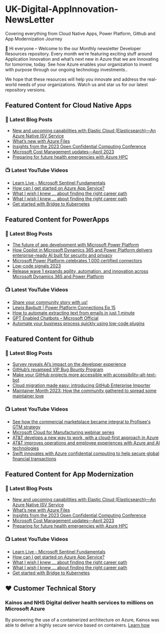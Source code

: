 # UK-Digital-AppInnovation-NewsLetter

Covering everything from Cloud Native Apps, Power Platform, Github and App Modernization Journey

👋 Hi everyone – Welcome to the our Monthly newsletter Developer Resources repository. Every month we’re featuring exciting stuff around Application Innovation and what’s next new in Azure that we are Innovating for tomorrow, today. See how Azure enables your organization to invent with purpose through our ongoing technology investments..


We hope that these resources will help you innovate and address the real-world needs of your organizations. Watch us and star us for our latest repository versions.

## Featured Content for Cloud Native Apps


### 📝 Latest Blog Posts

    
<!-- BLOGCNA:START -->
- [New and upcoming capabilities with Elastic Cloud (Elasticsearch)—An Azure Native ISV Service](https://azure.microsoft.com/blog/new-and-upcoming-capabilities-with-elastic-cloud-elasticsearch-an-azure-native-isv-service/)
- [What’s new with Azure Files](https://azure.microsoft.com/blog/what-s-new-with-azure-files/)
- [Insights from the 2023 Open Confidential Computing Conference](https://azure.microsoft.com/blog/insights-from-the-2023-open-confidential-computing-conference/)
- [Microsoft Cost Management updates—April 2023](https://azure.microsoft.com/blog/microsoft-cost-management-updates-april-2023/)
- [Preparing for future health emergencies with Azure HPC ](https://azure.microsoft.com/blog/preparing-for-future-health-emergencies-with-azure-hpc/)
<!-- BLOGCNA:END -->

### 📺 Latest YouTube Videos

 
<!-- YOUTUBECNA:START -->
- [Learn Live - Microsoft Sentinel Fundamentals](https://www.youtube.com/watch?v=xu7UIRJ7tBw)
- [How can I get started on Azure App Service?](https://www.youtube.com/watch?v=jcFTWwNV990)
- [What I wish I knew ... about finding the right career path](https://www.youtube.com/watch?v=uEhdy1VWaHI)
- [What I wish I knew ... about finding the right career path](https://www.youtube.com/watch?v=U_0Jy3W5_mQ)
- [Get started with Bridge to Kubernetes](https://www.youtube.com/watch?v=IkLqFoFsV40)
<!-- YOUTUBECNA:END -->

##  Featured Content for PowerApps
### 📝 Latest Blog Posts
<!-- BLOGPOWER:START -->
- [The future of app development with Microsoft Power Platform](https://cloudblogs.microsoft.com/powerplatform/2023/05/23/the-future-of-app-development-with-microsoft-power-platform/)
- [How Copilot in Microsoft Dynamics 365 and Power Platform delivers enterprise-ready AI built for security and privacy](https://cloudblogs.microsoft.com/dynamics365/bdm/2023/05/12/how-copilot-in-microsoft-dynamics-365-and-power-platform-delivers-enterprise-ready-ai-built-for-security-and-privacy/)
- [Microsoft Power Platform celebrates 1,000 certified connectors](https://cloudblogs.microsoft.com/powerplatform/2023/05/11/microsoft-power-platform-celebrates-1000-certified-connectors/)
- [Low-code signals 2023](https://cloudblogs.microsoft.com/powerplatform/2023/04/13/low-code-signals-2023/)
- [Release wave 1 expands agility, automation, and innovation across Microsoft Dynamics 365 and Power Platform](https://cloudblogs.microsoft.com/dynamics365/bdm/2023/04/04/release-wave-1-expands-agility-automation-and-innovation-across-microsoft-dynamics-365-and-power-platform/)
<!-- BLOGPOWER:END -->
 ### 📺 Latest YouTube Videos
    
<!-- YOUTUBEPOWER:START -->
- [Share your community story with us!](https://www.youtube.com/watch?v=PsdcJar1B7A)
- [Lewis Baybutt | Power Platform Connections Ep 15](https://www.youtube.com/watch?v=BOwTYzfxZvo)
- [How to automate extracting text from emails in just 1 minute](https://www.youtube.com/watch?v=UchRykL7me8)
- [GPT Enabled Chatbots – Microsoft Official](https://www.youtube.com/watch?v=DvXO_Q3MrZA)
- [Automate your business process quickly using low-code plugins](https://www.youtube.com/watch?v=Xtvtm69oKp4)
<!-- YOUTUBEPOWER:END -->

##  Featured Content for Github
### 📝 Latest Blog Posts
<!-- BLOGGITHUB:START -->
- [Survey reveals AI’s impact on the developer experience](https://github.blog/2023-06-13-survey-reveals-ais-impact-on-the-developer-experience/)
- [GitHub’s revamped VIP Bug Bounty Program](https://github.blog/2023-06-12-githubs-revamped-vip-bug-bounty-program/)
- [Make your GitHub projects more accessible with accessibility-alt-text-bot](https://github.blog/2023-06-12-make-your-github-projects-more-accessible-with-accessibility-alt-text-bot/)
- [Cloud migration made easy: introducing GitHub Enterprise Importer](https://github.blog/2023-06-12-cloud-migration-made-easy-introducing-github-enterprise-importer/)
- [Maintainer Month 2023: How the community gathered to spread some maintainer love](https://github.blog/2023-06-08-maintainer-month-2023-how-the-community-gathered-to-spread-some-maintainer-love/)
<!-- BLOGGITHUB:END -->
### 📺 Latest YouTube Videos
<!-- YOUTUBEGITHUB:START -->
- [See how the commercial marketplace became integral to Profisee&#39;s GTM strategy](https://www.youtube.com/watch?v=s4S4ynKuq-Q)
- [Microsoft Cloud for Manufacturing webinar series](https://www.youtube.com/watch?v=U2ABWEOLGg0)
- [AT&amp;T develops a new way to work, with a cloud-first approach in Azure](https://www.youtube.com/watch?v=JcvBw3Ht3nM)
- [AT&amp;T improves operations and employee experiences with Azure and AI technologies](https://www.youtube.com/watch?v=8JXGDbWbeQ4)
- [Swift innovates with Azure confidential computing to help secure global financial transactions](https://www.youtube.com/watch?v=rVv4WgA0avI)
<!-- YOUTUBEGITHUB:END -->
##  Featured Content for App Modernization
### 📝 Latest Blog Posts
<!-- BLOGAPPMOD:START -->
- [New and upcoming capabilities with Elastic Cloud (Elasticsearch)—An Azure Native ISV Service](https://azure.microsoft.com/blog/new-and-upcoming-capabilities-with-elastic-cloud-elasticsearch-an-azure-native-isv-service/)
- [What’s new with Azure Files](https://azure.microsoft.com/blog/what-s-new-with-azure-files/)
- [Insights from the 2023 Open Confidential Computing Conference](https://azure.microsoft.com/blog/insights-from-the-2023-open-confidential-computing-conference/)
- [Microsoft Cost Management updates—April 2023](https://azure.microsoft.com/blog/microsoft-cost-management-updates-april-2023/)
- [Preparing for future health emergencies with Azure HPC ](https://azure.microsoft.com/blog/preparing-for-future-health-emergencies-with-azure-hpc/)
<!-- BLOGAPPMOD:END -->
### 📺 Latest YouTube Videos
<!-- YOUTUBEAPPMOD:START -->
- [Learn Live - Microsoft Sentinel Fundamentals](https://www.youtube.com/watch?v=xu7UIRJ7tBw)
- [How can I get started on Azure App Service?](https://www.youtube.com/watch?v=jcFTWwNV990)
- [What I wish I knew ... about finding the right career path](https://www.youtube.com/watch?v=uEhdy1VWaHI)
- [What I wish I knew ... about finding the right career path](https://www.youtube.com/watch?v=U_0Jy3W5_mQ)
- [Get started with Bridge to Kubernetes](https://www.youtube.com/watch?v=IkLqFoFsV40)
<!-- YOUTUBEAPPMOD:END -->


## ♥️ Customer Technical Story 

### Kainos and NHS Digital deliver health services to millions on Microsoft Azure

By pioneering the use of a containerized architecture on Azure, Kainos was able to deliver a highly secure service based on containers. [Learn how](https://customers.microsoft.com/en-us/story/1368348549535774520-kainos-and-nhs-digital-deliver-health-services-to-millions-on-microsoft-azure)

